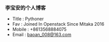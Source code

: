 ### 李宝安的个人博客
* Title : Pythoner
* Fav : Joined In Openstack Since Mitaka 2016
* Mobile : +8613568884075
* Email : baoan_008@163.com


